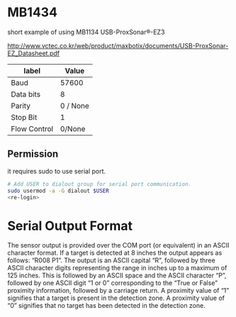 # MB1434
short example of using MB1134 USB-ProxSonar®-EZ3  

http://www.vctec.co.kr/web/product/maxbotix/documents/USB-ProxSonar-EZ_Datasheet.pdf

label|Value 
---|---
Baud |57600
Data bits |8
Parity| 0 / None
Stop Bit |1
Flow Control |0/None 
  
  
## Permission   
  
it requires sudo to use serial port.    
  
```bash
# Add USER to dialout group for serial port communication.
sudo usermod -a -G dialout $USER
<re-login>
```  

  
  
  
 

# Serial Output Format
The sensor output is provided over the COM port (or equivalent) in an ASCII character format. If a target is detected at
8 inches the output appears as follows: “R008 P1<carriage return>”. The output is an ASCII capital “R”, followed by
three ASCII character digits representing the range in inches up to a maximum of 125 inches. This is followed by an
ASCII space and the ASCII character “P”, followed by one ASCII digit “1 or 0” corresponding to the “True or False”
proximity information, followed by a carriage return. A proximity value of “1” signifies that a target is present in the
detection zone. A proximity value of “0” signifies that no target has been detected in the detection zone. 

